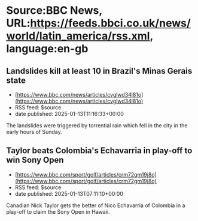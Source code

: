 # Source:BBC News, URL:https://feeds.bbci.co.uk/news/world/latin_america/rss.xml, language:en-gb

## Landslides kill at least 10 in Brazil's Minas Gerais state
 - [https://www.bbc.com/news/articles/cvglwd34l81o](https://www.bbc.com/news/articles/cvglwd34l81o)
 - RSS feed: $source
 - date published: 2025-01-13T11:16:33+00:00

The landslides were triggered by torrential rain which fell in the city in the early hours of Sunday.

## Taylor beats Colombia's Echavarria in play-off to win Sony Open
 - [https://www.bbc.com/sport/golf/articles/crm72gm19j8o](https://www.bbc.com/sport/golf/articles/crm72gm19j8o)
 - RSS feed: $source
 - date published: 2025-01-13T07:11:10+00:00

Canadian Nick Taylor gets the better of Nico Echavarria of Colombia in a play-off to claim the Sony Open in Hawaii.

